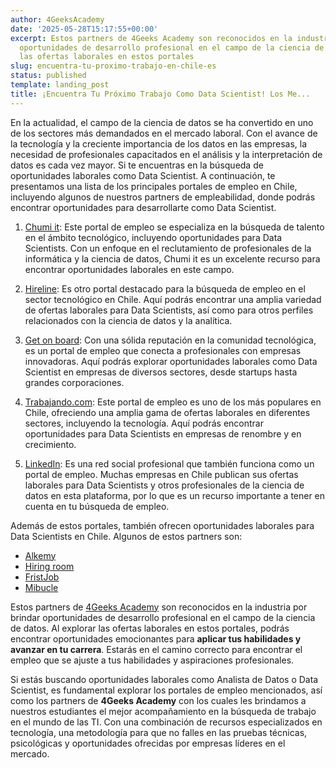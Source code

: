 ```yaml
---
author: 4GeeksAcademy
date: '2025-05-28T15:17:55+00:00'
excerpt: Estos partners de 4Geeks Academy son reconocidos en la industria por brindar
  oportunidades de desarrollo profesional en el campo de la ciencia de datos. Al explorar
  las ofertas laborales en estos portales
slug: encuentra-tu-proximo-trabajo-en-chile-es
status: published
template: landing_post
title: ¡Encuentra Tu Próximo Trabajo Como Data Scientist! Los Me...
---
```

En la actualidad, el campo de la ciencia de datos se ha convertido en uno de los sectores más demandados en el mercado laboral. Con el avance de la tecnología y la creciente importancia de los datos en las empresas, la necesidad de profesionales capacitados en el análisis y la interpretación de datos es cada vez mayor. Si te encuentras en la búsqueda de oportunidades laborales como Data Scientist. A continuación, te presentamos una lista de los principales portales de empleo en Chile, incluyendo algunos de nuestros partners de empleabilidad, donde podrás encontrar oportunidades para desarrollarte como Data Scientist.

1. [Chumi it](https://www.chumijobs.com/): Este portal de empleo se especializa en la búsqueda de talento en el ámbito tecnológico, incluyendo oportunidades para Data Scientists. Con un enfoque en el reclutamiento de profesionales de la informática y la ciencia de datos, Chumi it es un excelente recurso para encontrar oportunidades laborales en este campo.

2. [Hireline](https://hireline.io/): Es otro portal destacado para la búsqueda de empleo en el sector tecnológico en Chile. Aquí podrás encontrar una amplia variedad de ofertas laborales para Data Scientists, así como para otros perfiles relacionados con la ciencia de datos y la analítica.

3. [Get on board](https://www.getonbrd.com/): Con una sólida reputación en la comunidad tecnológica, es un portal de empleo que conecta a profesionales con empresas innovadoras. Aquí podrás explorar oportunidades laborales como Data Scientist en empresas de diversos sectores, desde startups hasta grandes corporaciones.

4. [Trabajando.com](https://www.trabajando.cl/): Este portal de empleo es uno de los más populares en Chile, ofreciendo una amplia gama de ofertas laborales en diferentes sectores, incluyendo la tecnología. Aquí podrás encontrar oportunidades para Data Scientists en empresas de renombre y en crecimiento.

5. [LinkedIn](https://www.linkedin.com/): Es una red social profesional que también funciona como un portal de empleo. Muchas empresas en Chile publican sus ofertas laborales para Data Scientists y otros profesionales de la ciencia de datos en esta plataforma, por lo que es un recurso importante a tener en cuenta en tu búsqueda de empleo.

Además de estos portales, también ofrecen oportunidades laborales para Data Scientists en Chile. Algunos de estos partners son:

- [Alkemy](https://www.alkemy.org/)
- [Hiring room](https://hiringroom.com/)
- [FristJob](https://firstjob.me/)
- [Mibucle](https://www.mibucle.com/)

Estos partners de [4Geeks Academy](https://4geeksacademy.com/es/inicio) son reconocidos en la industria por brindar oportunidades de desarrollo profesional en el campo de la ciencia de datos. Al explorar las ofertas laborales en estos portales, podrás encontrar oportunidades emocionantes para **aplicar tus habilidades y avanzar en tu carrera**. Estarás en el camino correcto para encontrar el empleo que se ajuste a tus habilidades y aspiraciones profesionales.

Si estás buscando oportunidades laborales como Analista de Datos o Data Scientist, es fundamental explorar los portales de empleo mencionados, así como los partners de **4Geeks Academy** con los cuales les brindamos a nuestros estudiantes el mejor acompañamiento en la búsqueda de trabajo en el mundo de las TI. Con una combinación de recursos especializados en tecnología, una metodología para que no falles en las pruebas técnicas, psicológicas y oportunidades ofrecidas por empresas líderes en el mercado.